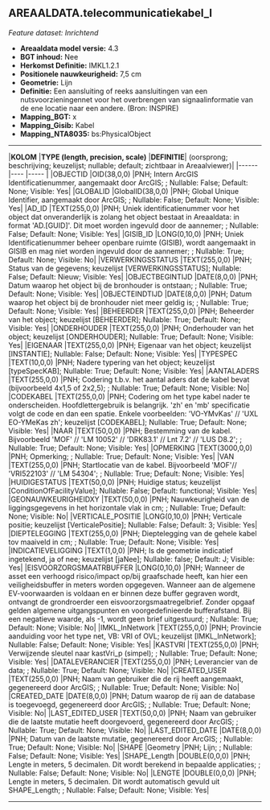 ## AREAALDATA.telecommunicatiekabel_l

*Feature dataset: Inrichtend*


* __Areaaldata model versie:__ 4.3
* __BGT inhoud:__ Nee
* __Herkomst Definitie:__ IMKL1.2.1
* __Positionele nauwkeurigheid:__ 7,5 cm
* __Geometrie:__ Lijn
* __Definitie:__ Een aansluiting of reeks aansluitingen van een nutsvoorzieningennet voor het overbrengen van signaalinformatie van de ene locatie naar een andere. (Bron: INSPIRE)
* __Mapping_BGT:__ x
* __Mapping_Gisib:__ Kabel
* __Mapping_NTA8035:__ bs:PhysicalObject

***

|__KOLOM__                             |__TYPE (length, precision, scale)__          	          |__DEFINITIE__| (oorsprong; beschrijving; keuzelijst; nullable; default; zichtbaar in Areaalviewer)|
|------                              |----                 |-----    |
|OBJECTID                            |OID(38,0,0)          |PNH; Intern ArcGIS Identificatienummer, aangemaakt door ArcGIS; ; Nullable: False; Default: None; Visible: Yes|
|GLOBALID                            |GlobalID(38,0,0)     |PNH; Global Unique Identifier, aangemaakt door ArcGIS; ; Nullable: False; Default: None; Visible: Yes|
|AD_ID                               |TEXT(255,0,0)        |PNH; Uniek identificatienummer voor het object dat onveranderlijk is zolang het object bestaat in Areaaldata: in format 'AD.[GUID]'. Dit moet worden ingevuld door de aannemer; ; Nullable: False; Default: None; Visible: Yes|
|GISIB_ID                            |LONG(0,10,0)         |PNH; Uniek Identificatienummer beheer openbare ruimte (GISIB), wordt aangemaakt in GISIB en mag niet worden ingevuld door de aannemer; ; Nullable: True; Default: None; Visible: No|
|VERWERKINGSSTATUS                   |TEXT(255,0,0)        |PNH; Status van de gegevens; keuzelijst [VERWERKINGSSTATUS]; Nullable: False; Default: Nieuw; Visible: Yes|
|OBJECTBEGINTIJD                     |DATE(8,0,0)          |PNH; Datum waarop het object bij de bronhouder is ontstaan; ; Nullable: True; Default: None; Visible: Yes|
|OBJECTEINDTIJD                      |DATE(8,0,0)          |PNH; Datum waarop het object bij de bronhouder niet meer geldig is; ; Nullable: True; Default: None; Visible: Yes|
|BEHEERDER                           |TEXT(255,0,0)        |PNH; Beheerder van het object; keuzelijst [BEHEERDER]; Nullable: True; Default: None; Visible: Yes|
|ONDERHOUDER                         |TEXT(255,0,0)        |PNH; Onderhouder van het object; keuzelijst [ONDERHOUDER]; Nullable: True; Default: None; Visible: Yes|
|EIGENAAR                            |TEXT(255,0,0)        |PNH; Eigenaar van het object; keuzelijst [INSTANTIE]; Nullable: False; Default: None; Visible: Yes|
|TYPESPEC                            |TEXT(10,0,0)         |PNH; Nadere typering van het object; keuzelijst [typeSpecKAB]; Nullable: True; Default: None; Visible: Yes|
|AANTALADERS                         |TEXT(255,0,0)        |PNH; Codering t.b.v. het aantal aders dat de kabel bevat (bijvoorbeeld 4x1,5 of 2x2,5); ; Nullable: True; Default: None; Visible: No|
|CODEKABEL                           |TEXT(255,0,0)        |PNH; Codering om het type kabel nader te onderscheiden. Hoofdlettergebruik is belangrijk. 'zh' en 'mb' specificatie volgt de code en dan een spatie. Enkele voorbeelden: 'VO-YMvKas' // 'UXL EO-YMeKas zh'; keuzelijst [CODEKABEL]; Nullable: True; Default: None; Visible: Yes|
|NAAR                                |TEXT(50,0,0)         |PNH; Bestemming van de kabel. Bijvoorbeeld 'MOF' // 'LM 10052' // 'DRK83.1' // Lnt 7.2' // 'LUS D8.2'; ; Nullable: True; Default: None; Visible: Yes|
|OPMERKING                           |TEXT(3000,0,0)       |PNH; Opmerking; ; Nullable: True; Default: None; Visible: Yes|
|VAN                                 |TEXT(255,0,0)        |PNH; Startlocatie van de kabel. Bijvoorbeeld 'MOF'// 'VRI522103' // 'LM 54304'; ; Nullable: True; Default: None; Visible: Yes|
|HUIDIGESTATUS                       |TEXT(50,0,0)         |PNH; Huidige status; keuzelijst [ConditionOfFacilityValue]; Nullable: False; Default: functional; Visible: Yes|
|GEONAUWKEURIGHEIDXY                 |TEXT(50,0,0)         |PNH; Nauwkeurigheid van de liggingsgegevens in het horizontale vlak in cm; ; Nullable: True; Default: None; Visible: No|
|VERTICALE_POSITIE                   |LONG(0,10,0)         |PNH; Verticale positie; keuzelijst [VerticalePositie]; Nullable: False; Default: 3; Visible: Yes|
|DIEPTELEGGING                       |TEXT(255,0,0)        |PNH; Dieptelegging van de gehele kabel tov maaiveld in cm; ; Nullable: True; Default: None; Visible: Yes|
|INDICATIEVELIGGING                  |TEXT(1,0,0)          |PNH; Is de geometrie indicatief ingetekend, ja of nee; keuzelijst [jaNee]; Nullable: false; Default: J; Visible: Yes|
|EISVOORZORGSMAATRBUFFER             |LONG(0,10,0)         |PNH; Wanneer de asset een verhoogd risico/impact op/bij graafschade heeft, kan hier een veiligheidsbuffer in meters worden opgegeven. Wanneer aan de algemene EV-voorwaarden is voldaan en er binnen deze buffer gegraven wordt, ontvangt de grondroerder een eisvoorzorgsmaatregelbrief. Zonder opgaaf gelden algemene uitgangspunten en voorgedefinieerde bufferafstand. Bij een negatieve waarde, als -1, wordt geen brief uitgestuurd; ; Nullable: True; Default: None; Visible: No|
|IMKL_InNetwork                      |TEXT(255,0,0)        |PNH; Provincie aanduiding voor het type net, VB: VRI of OVL; keuzelijst [IMKL_InNetwork]; Nullable: False; Default: None; Visible: Yes|
|KASTVRI                             |TEXT(255,0,0)        |PNH; Verwijzende sleutel naar kastVri_p (simpel); ; Nullable: True; Default: None; Visible: Yes|
|DATALEVERANCIER                     |TEXT(255,0,0)        |PNH; Leverancier van de data; ; Nullable: True; Default: None; Visible: No|
|CREATED_USER                        |TEXT(255,0,0)        |PNH; Naam van gebruiker die de rij heeft aangemaakt, gegenereerd door ArcGIS; ; Nullable: True; Default: None; Visible: No|
|CREATED_DATE                        |DATE(8,0,0)          |PNH; Datum waarop de rij aan de database is toegevoegd, gegenereerd door ArcGIS; ; Nullable: True; Default: None; Visible: No|
|LAST_EDITED_USER                    |TEXT(50,0,0)         |PNH; Naam van gebruiker die de laatste mutatie heeft doorgevoerd, gegenereerd door ArcGIS; ; Nullable: True; Default: None; Visible: No|
|LAST_EDITED_DATE                    |DATE(8,0,0)          |PNH; Datum van de laatste mutatie, gegenereerd door ArcGIS; ; Nullable: True; Default: None; Visible: No|
|SHAPE                               |Geometry             |PNH; Lijn; ; Nullable: False; Default: None; Visible: Yes|
|SHAPE_Length                        |DOUBLE(0,0,0)        |PNH; Lengte in meters, 5 decimalen. Dit wordt berekend in bepaalde applicaties; ; Nullable: False; Default: None; Visible: No|
|LENGTE                              |DOUBLE(0,0,0)        |PNH; Lengte in meters, 5 decimalen. Dit wordt automatisch gevuld uit SHAPE_Length; ; Nullable: False; Default: None; Visible: Yes|


***
